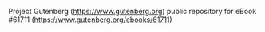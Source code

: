 Project Gutenberg (https://www.gutenberg.org) public repository for eBook #61711 (https://www.gutenberg.org/ebooks/61711)
